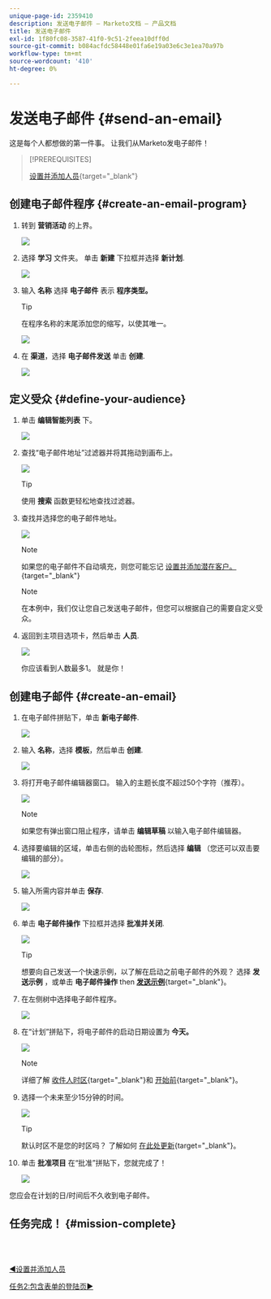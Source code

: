 ```yaml
---
unique-page-id: 2359410
description: 发送电子邮件 — Marketo文档 — 产品文档
title: 发送电子邮件
exl-id: 1f80fc08-3587-41f0-9c51-2feea10dff0d
source-git-commit: b084acfdc58448e01fa6e19a03e6c3e1ea70a97b
workflow-type: tm+mt
source-wordcount: '410'
ht-degree: 0%

---
```


# 发送电子邮件 {#send-an-email}

这是每个人都想做的第一件事。 让我们从Marketo发电子邮件！

>[!PREREQUISITES]
>
>[设置并添加人员](/help/marketo/getting-started/quick-wins/get-set-up-and-add-a-person.md){target=&quot;_blank&quot;}

## 创建电子邮件程序 {#create-an-email-program}

1. 转到 **营销活动** 的上界。

   ![](assets/send-an-email-1.png)

1. 选择 **学习** 文件夹。 单击 **新建** 下拉框并选择 **新计划**.

   ![](assets/send-an-email-2.png)

1. 输入 **名称** 选择 **电子邮件** 表示 **程序类型。**

   >[!TIP]
   >
   >在程序名称的末尾添加您的缩写，以使其唯一。

   ![](assets/send-an-email-3.png)

1. 在 **渠道**，选择 **电子邮件发送** 单击 **创建**.

   ![](assets/send-an-email-4.png)

## 定义受众 {#define-your-audience}

1. 单击 **编辑智能列表** 下。

   ![](assets/send-an-email-5.png)

1. 查找“电子邮件地址”过滤器并将其拖动到画布上。

   ![](assets/send-an-email-6.png)

   >[!TIP]
   >
   >使用 **搜索** 函数更轻松地查找过滤器。

1. 查找并选择您的电子邮件地址。

   ![](assets/send-an-email-7.png)

   >[!NOTE]
   >
   >如果您的电子邮件不自动填充，则您可能忘记 [设置并添加潜在客户。](/help/marketo/getting-started/quick-wins/get-set-up-and-add-a-person.md){target=&quot;_blank&quot;}

   >[!NOTE]
   >
   >在本例中，我们仅让您自己发送电子邮件，但您可以根据自己的需要自定义受众。

1. 返回到主项目选项卡，然后单击 **人员**.

   ![](assets/send-an-email-8.png)

   你应该看到人数最多1。 就是你！

## 创建电子邮件 {#create-an-email}

1. 在电子邮件拼贴下，单击 **新电子邮件**.

   ![](assets/send-an-email-9.png)

1. 输入 **名称**，选择 **模板**，然后单击 **创建**.

   ![](assets/send-an-email-10.png)

1. 将打开电子邮件编辑器窗口。 输入的主题长度不超过50个字符（推荐）。

   ![](assets/send-an-email-11.png)

   >[!NOTE]
   >
   >如果您有弹出窗口阻止程序，请单击 **编辑草稿** 以输入电子邮件编辑器。

1. 选择要编辑的区域，单击右侧的齿轮图标，然后选择 **编辑** （您还可以双击要编辑的部分）。

   ![](assets/send-an-email-12.png)

1. 输入所需内容并单击 **保存**.

   ![](assets/send-an-email-13.png)

1. 单击 **电子邮件操作** 下拉框并选择 **批准并关闭**.

   ![](assets/send-an-email-14.png)

   >[!TIP]
   >
   >想要向自己发送一个快速示例，以了解在启动之前电子邮件的外观？ 选择 **发送示例** ，或单击 **电子邮件操作** then [**发送示例**](/help/marketo/product-docs/email-marketing/general/creating-an-email/send-a-sample-email.md){target=&quot;_blank&quot;}。

1. 在左侧树中选择电子邮件程序。

   ![](assets/send-an-email-15.png)

1. 在“计划”拼贴下，将电子邮件的启动日期设置为 **今天。**

   ![](assets/send-an-email-16.png)

   >[!NOTE]
   >
   >详细了解 [收件人时区](/help/marketo/product-docs/email-marketing/email-programs/email-program-actions/scheduling-with-recipient-time-zone/schedule-email-programs-with-recipient-time-zone.md){target=&quot;_blank&quot;}和 [开始前](/help/marketo/product-docs/email-marketing/email-programs/email-program-actions/head-start-for-email-programs.md){target=&quot;_blank&quot;}。

1. 选择一个未来至少15分钟的时间。

   ![](assets/send-an-email-17.png)

   >[!TIP]
   >
   >默认时区不是您的时区吗？ 了解如何 [在此处更新](/help/marketo/product-docs/administration/settings/select-your-language-locale-and-time-zone.md){target=&quot;_blank&quot;}。

1. 单击 **批准项目** 在“批准”拼贴下，您就完成了！

   ![](assets/send-an-email-18.png)

您应会在计划的日/时间后不久收到电子邮件。

## 任务完成！ {#mission-complete}

<br> 

[◄设置并添加人员](/help/marketo/getting-started/quick-wins/get-set-up-and-add-a-person.md)

[任务2:包含表单的登陆页►](/help/marketo/getting-started/quick-wins/landing-page-with-a-form.md)
